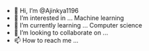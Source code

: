 - 👋 Hi, I’m @Ajinkya1196
- 👀 I’m interested in ... Machine learning
- 🌱 I’m currently learning ... Computer science
- 💞️ I’m looking to collaborate on ...
- 📫 How to reach me ...

<!---
Ajinkya1196/Ajinkya1196 is a ✨ special ✨ repository because its `README.md` (this file) appears on your GitHub profile.
You can click the Preview link to take a look at your changes.
--->
